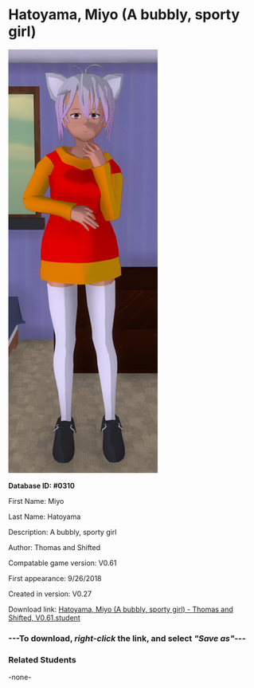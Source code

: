 # Hatoyama, Miyo (A bubbly, sporty girl)

<img src="../../Files/Images/Hatoyama, Miyo (A bubbly, sporty girl).png" title="Hatoyama, Miyo (A bubbly, sporty girl) - Thomas and Shifted, V0.61">

**Database ID: #0310**

First Name: Miyo

Last Name: Hatoyama

Description: A bubbly, sporty girl

Author: Thomas and Shifted

Compatable game version: V0.61

First appearance: 9/26/2018

Created in version: V0.27

Download link: <a href="https://raw.githubusercontent.com/Arbiter1223/Daigaku-Gurashi-Custom-Students/master/Files/Student%20Files/Hatoyama%2C%20Miyo%20(A%20bubbly%2C%20sporty%20girl)%20-%20Thomas%20and%20Shifted%2C%20V0.61.student">Hatoyama, Miyo (A bubbly, sporty girl) - Thomas and Shifted, V0.61.student</a>

### ---**To download, _right-click_ the link, and select _"Save as"_**---

### Related Students

-none-
